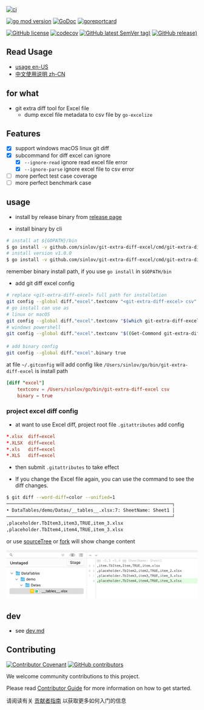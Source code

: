 [![ci](https://github.com/sinlov/git-extra-diff-excel/workflows/ci/badge.svg)](https://github.com/sinlov/git-extra-diff-excel/actions/workflows/ci.yml)

[![go mod version](https://img.shields.io/github/go-mod/go-version/sinlov/git-extra-diff-excel?label=go.mod)](https://github.com/sinlov/git-extra-diff-excel)
[![GoDoc](https://godoc.org/github.com/sinlov/git-extra-diff-excel?status.png)](https://godoc.org/github.com/sinlov/git-extra-diff-excel)
[![goreportcard](https://goreportcard.com/badge/github.com/sinlov/git-extra-diff-excel)](https://goreportcard.com/report/github.com/sinlov/git-extra-diff-excel)

[![GitHub license](https://img.shields.io/github/license/sinlov/git-extra-diff-excel)](https://github.com/sinlov/git-extra-diff-excel)
[![codecov](https://codecov.io/gh/sinlov/git-extra-diff-excel/branch/main/graph/badge.svg)](https://codecov.io/gh/sinlov/git-extra-diff-excel)
[![GitHub latest SemVer tag)](https://img.shields.io/github/v/tag/sinlov/git-extra-diff-excel)](https://github.com/sinlov/git-extra-diff-excel/tags)
[![GitHub release)](https://img.shields.io/github/v/release/sinlov/git-extra-diff-excel)](https://github.com/sinlov/git-extra-diff-excel/releases)

## Read Usage

- [usage en-US](#usage)
- [中文使用说明 zh-CN](doc/README-zh-CN.md)

## for what

- git extra diff tool for Excel file
    -  dump excel file metadata to csv file by `go-excelize`

## Features

- [x] support windows macOS linux git diff
- [x] subcommand for diff excel can ignore
    - [x] `--ignore-read` ignore read excel file error
    - [x] `--ignore-parse` ignore excel file to csv error
- [ ] more perfect test case coverage
- [ ] more perfect benchmark case

## usage

- install by release binary from [release page](https://github.com/sinlov/git-extra-diff-excel/releases)

- install binary by cli

```bash
# install at ${GOPATH}/bin
$ go install -v github.com/sinlov/git-extra-diff-excel/cmd/git-extra-diff-excel@latest
# install version v1.0.0
$ go install -v github.com/sinlov/git-extra-diff-excel/cmd/git-extra-diff-excel@v1.0.0
```

remember binary install path, if you use `go install` in `$GOPATH/bin`

- add git diff excel config

```bash
# replace <git-extra-diff-excel> full path for installation
git config --global diff."excel".textconv "<git-extra-diff-excel> csv"
# go install can use as
# linux or macOS
git config --global diff."excel".textconv "$(which git-extra-diff-excel) csv"
# windows powershell
git config --global diff."excel".textconv "$((Get-Commond git-extra-diff-excel).Source) csv"

# add binary config
git config --global diff."excel".binary true
```

at file `~/.gitconfig` will add config like `/Users/sinlov/go/bin/git-extra-diff-excel` is install path

```conf
[diff "excel"]
	textconv = /Users/sinlov/go/bin/git-extra-diff-excel csv
	binary = true
```

### project excel diff config

- at want to use Excel diff, project root file `.gitattributes` add config

```conf
*.xlsx  diff=excel
*.XLSX  diff=excel
*.xls   diff=excel
*.XLS   diff=excel
```

- then submit `.gitattributes` to take effect

- If you change the Excel file again, you can use the command to see the diff changes.

```bash
$ git diff --word-diff=color --unified=1
─────────────────────────────────────────────────────────────┐
• DataTables/demo/Datas/__tables__.xlsx:7: SheetName: Sheet1 │
─────────────────────────────────────────────────────────────┘
,placeholder.TbItem3,item3,TRUE,item_3.xlsx
,placeholder.TbItem4,item4,TRUE,item_3.xlsx
```

or use [sourceTree](https://www.sourcetreeapp.com/) or [fork](https://git-fork.com/) will show change content

![img.png](doc/img/fork-diff-excel.png)

## dev

- see [dev.md](doc-dev/dev.md)

## Contributing

[![Contributor Covenant](https://img.shields.io/badge/contributor%20covenant-v1.4-ff69b4.svg)](.github/CONTRIBUTING_DOC/CODE_OF_CONDUCT.md)
[![GitHub contributors](https://img.shields.io/github/contributors/sinlov/git-extra-diff-excel)](https://github.com/sinlov/git-extra-diff-excel/graphs/contributors)

We welcome community contributions to this project.

Please read [Contributor Guide](.github/CONTRIBUTING_DOC/CONTRIBUTING.md) for more information on how to get started.

请阅读有关 [贡献者指南](.github/CONTRIBUTING_DOC/zh-CN/CONTRIBUTING.md) 以获取更多如何入门的信息